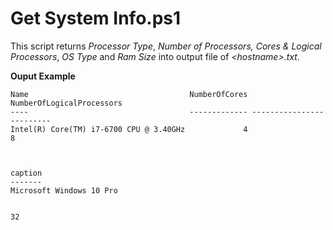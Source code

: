 # Get System Info.ps1
This script returns *Processor Type*, *Number of Processors, Cores & Logical Processors*, *OS Type* and *Ram Size* into output file of *\<hostname>.txt*.  

**Ouput Example** 
```
Name                                    NumberOfCores NumberOfLogicalProcessors
----                                    ------------- -------------------------
Intel(R) Core(TM) i7-6700 CPU @ 3.40GHz             4                         8



caption                 
-------                 
Microsoft Windows 10 Pro


32
```
